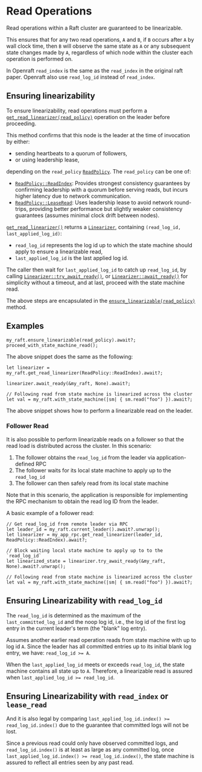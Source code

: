 # Read Operations

Read operations within a Raft cluster are guaranteed to be linearizable.

This ensures that for any two read operations,
`A` and `B`, if `B` occurs after `A` by wall clock time,
then `B` will observe the same state as `A` or any subsequent state changes made by `A`,
regardless of which node within the cluster each operation is performed on.

In Openraft `read_index` is the same as the `read_index` in the original raft paper.
Openraft also use `read_log_id` instead of `read_index`.

## Ensuring linearizability

To ensure linearizability, read operations must perform a [`get_read_linearizer(read_policy)`][`get_read_linearizer()`] operation on the leader before proceeding.

This method confirms that this node is the leader at the time of invocation by either:
- sending heartbeats to a quorum of followers,
- or using leadership lease,

depending on the `read_policy` [`ReadPolicy`].  The `read_policy` can be one of:

- [`ReadPolicy::ReadIndex`]: Provides strongest consistency guarantees by confirming
  leadership with a quorum before serving reads, but incurs higher latency due to network
  communication.
- [`ReadPolicy::LeaseRead`]: Uses leadership lease to avoid network round-trips, providing
  better performance but slightly weaker consistency guarantees (assumes minimal clock drift
  between nodes).

[`get_read_linearizer()`] returns a [`Linearizer`], containing `(read_log_id, last_applied_log_id)`:

- `read_log_id` represents the log id up to which the state machine should apply to ensure a
  linearizable read,
- `last_applied_log_id` is the last applied log id.

The caller then wait for `last_applied_log_id` to catch up `read_log_id`,
by calling [`Linearizer::try_await_ready()`], or [`Linearizer::await_ready()`] for simplicity without a timeout,
and at last, proceed with the state machine read.

The above steps are encapsulated in the [`ensure_linearizable(read_policy)`][`ensure_linearizable()`] method.

## Examples

```ignore
my_raft.ensure_linearizable(read_policy).await?;
proceed_with_state_machine_read();
```

The above snippet does the same as the following:

```ignore
let linearizer = my_raft.get_read_linearizer(ReadPolicy::ReadIndex).await?;

linearizer.await_ready(&my_raft, None).await?;

// Following read from state machine is linearized across the cluster
let val = my_raft.with_state_machine(|sm| { sm.read("foo") }).await?;
```

The above snippet shows how to perform a linearizable read on the leader.

### Follower Read

It is also possible to perform linearizable reads on a follower so that the read load is distributed across the cluster.
In this scenario:

1. The follower obtains the `read_log_id` from the leader via application-defined RPC
2. The follower waits for its local state machine to apply up to the `read_log_id`
3. The follower can then safely read from its local state machine

Note that in this scenario, the application is responsible for implementing the RPC mechanism to obtain the read log ID from the leader.

A basic example of a follower read:

```ignore
// Get read_log_id from remote leader via RPC
let leader_id = my_raft.current_leader().await?.unwrap();
let linearizer = my_app_rpc.get_read_linearizer(leader_id, ReadPolicy::ReadIndex).await?;

// Block waiting local state machine to apply up to to the `read_log_id`
let linearized_state = linearizer.try_await_ready(&my_raft, None).await?.unwrap();

// Following read from state machine is linearized across the cluster
let val = my_raft.with_state_machine(|sm| { sm.read("foo") }).await?;
```


## Ensuring Linearizability with `read_log_id`

The `read_log_id` is determined as the maximum of the `last_committed_log_id` and the
noop log id, i.e., the log id of the first log entry in the current leader's term (the "blank" log entry).

Assumes another earlier read operation reads from state machine with up to log id `A`.
Since the leader has all committed entries up to its initial blank log entry,
we have: `read_log_id >= A`.

When the `last_applied_log_id` meets or exceeds `read_log_id`,
the state machine contains all state up to `A`. Therefore, a linearizable read is assured
when `last_applied_log_id >= read_log_id`.


## Ensuring Linearizability with `read_index` or `lease_read`

And it is also legal by comparing `last_applied_log_id.index() >= read_log_id.index()`
due to the guarantee that committed logs will not be lost.

Since a previous read could only have observed committed logs, and `read_log_id.index()` is
at least as large as any committed log, once `last_applied_log_id.index() >= read_log_id.index()`, the state machine is assured to reflect all entries seen by any past read.


[`ensure_linearizable()`]: crate::Raft::ensure_linearizable
[`get_read_linearizer()`]: crate::Raft::get_read_linearizer
[`Raft::metrics`]: crate::Raft::metrics
[`Linearizer`]: crate::raft::linearizable_read::Linearizer
[`Linearizer::await_ready()`]: crate::raft::linearizable_read::Linearizer::await_ready
[`Linearizer::try_await_ready()`]: crate::raft::linearizable_read::Linearizer::try_await_ready
[`ReadPolicy`]: crate::raft::ReadPolicy
[`ReadPolicy::ReadIndex`]: crate::raft::ReadPolicy::ReadIndex
[`ReadPolicy::LeaseRead`]: crate::raft::ReadPolicy::LeaseRead
